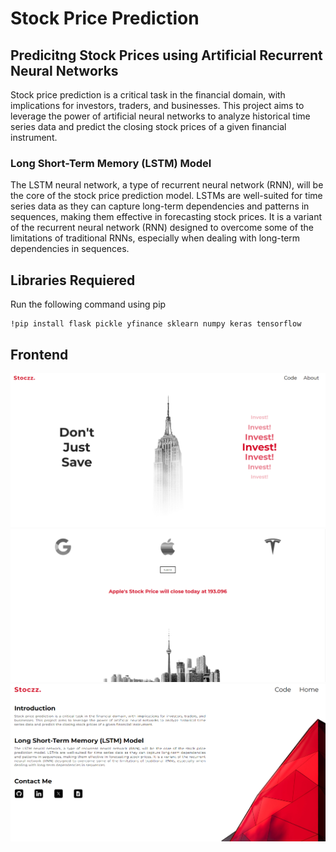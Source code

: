 # Stock Price Prediction
## Predicitng Stock Prices using Artificial Recurrent Neural Networks

<p>
Stock price prediction is a critical task in the financial domain, with implications for investors, traders, and businesses. This project aims to leverage the power of artificial neural networks to analyze historical time series data and predict the closing stock prices of a given financial instrument.
</p>

### Long Short-Term Memory (LSTM) Model
<p>
The LSTM neural network, a type of recurrent neural network (RNN), will be the core of the stock price prediction model. LSTMs are well-suited for time series data as they can capture long-term dependencies and patterns in sequences, making them effective in forecasting stock prices. It is a variant of the recurrent neural network (RNN) designed to overcome some of the limitations of traditional RNNs, especially when dealing with long-term dependencies in sequences.
</P>

## Libraries Requiered

Run the following command using pip

~~~
!pip install flask pickle yfinance sklearn numpy keras tensorflow
~~~

## Frontend

<img src="https://github.com/amideo-7/StockPricePrediction/blob/afdc7fe6a8074c9c994d62f2a451ab2c32926f1c/static/images/FrontEnd1.png" />
<img src="https://github.com/amideo-7/StockPricePrediction/blob/afdc7fe6a8074c9c994d62f2a451ab2c32926f1c/static/images/FrontEnd2.png" />
<img src="https://github.com/amideo-7/StockPricePrediction/blob/afdc7fe6a8074c9c994d62f2a451ab2c32926f1c/static/images/FrontEnd3.png" />
